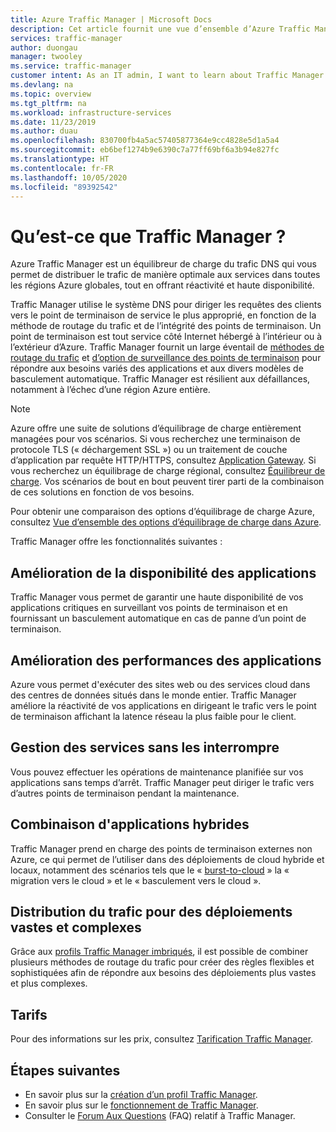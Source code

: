 ```yaml
---
title: Azure Traffic Manager | Microsoft Docs
description: Cet article fournit une vue d’ensemble d’Azure Traffic Manager. Déterminez si Azure Traffic Manager est adapté à votre application pour équilibrer la charge de trafic utilisateur.
services: traffic-manager
author: duongau
manager: twooley
ms.service: traffic-manager
customer intent: As an IT admin, I want to learn about Traffic Manager and what I can use it for.
ms.devlang: na
ms.topic: overview
ms.tgt_pltfrm: na
ms.workload: infrastructure-services
ms.date: 11/23/2019
ms.author: duau
ms.openlocfilehash: 830700fb4a5ac57405877364e9cc4828e5d1a5a4
ms.sourcegitcommit: eb6bef1274b9e6390c7a77ff69bf6a3b94e827fc
ms.translationtype: HT
ms.contentlocale: fr-FR
ms.lasthandoff: 10/05/2020
ms.locfileid: "89392542"
---
```

# <a name="what-is-traffic-manager"></a>Qu’est-ce que Traffic Manager ?
Azure Traffic Manager est un équilibreur de charge du trafic DNS qui vous permet de distribuer le trafic de manière optimale aux services dans toutes les régions Azure globales, tout en offrant réactivité et haute disponibilité.

Traffic Manager utilise le système DNS pour diriger les requêtes des clients vers le point de terminaison de service le plus approprié, en fonction de la méthode de routage du trafic et de l’intégrité des points de terminaison. Un point de terminaison est tout service côté Internet hébergé à l’intérieur ou à l’extérieur d’Azure. Traffic Manager fournit un large éventail de [méthodes de routage du trafic](traffic-manager-routing-methods.md) et [d’option de surveillance des points de terminaison](traffic-manager-monitoring.md) pour répondre aux besoins variés des applications et aux divers modèles de basculement automatique. Traffic Manager est résilient aux défaillances, notamment à l’échec d’une région Azure entière.

>[!NOTE]
> Azure offre une suite de solutions d’équilibrage de charge entièrement managées pour vos scénarios. Si vous recherchez une terminaison de protocole TLS (« déchargement SSL ») ou un traitement de couche d’application par requête HTTP/HTTPS, consultez [Application Gateway](../application-gateway/application-gateway-introduction.md). Si vous recherchez un équilibrage de charge régional, consultez [Équilibreur de charge](../load-balancer/load-balancer-overview.md). Vos scénarios de bout en bout peuvent tirer parti de la combinaison de ces solutions en fonction de vos besoins.
>
> Pour obtenir une comparaison des options d’équilibrage de charge Azure, consultez [Vue d’ensemble des options d’équilibrage de charge dans Azure](https://docs.microsoft.com/azure/architecture/guide/technology-choices/load-balancing-overview).

Traffic Manager offre les fonctionnalités suivantes :

## <a name="increase-application-availability"></a>Amélioration de la disponibilité des applications

Traffic Manager vous permet de garantir une haute disponibilité de vos applications critiques en surveillant vos points de terminaison et en fournissant un basculement automatique en cas de panne d’un point de terminaison.
    
## <a name="improve-application-performance"></a>Amélioration des performances des applications

Azure vous permet d'exécuter des sites web ou des services cloud dans des centres de données situés dans le monde entier. Traffic Manager améliore la réactivité de vos applications en dirigeant le trafic vers le point de terminaison affichant la latence réseau la plus faible pour le client.

## <a name="perform-service-maintenance-without-downtime"></a>Gestion des services sans les interrompre

Vous pouvez effectuer les opérations de maintenance planifiée sur vos applications sans temps d’arrêt. Traffic Manager peut diriger le trafic vers d’autres points de terminaison pendant la maintenance.

## <a name="combine-hybrid-applications"></a>Combinaison d'applications hybrides

Traffic Manager prend en charge des points de terminaison externes non Azure, ce qui permet de l’utiliser dans des déploiements de cloud hybride et locaux, notamment des scénarios tels que le « [burst-to-cloud](https://azure.microsoft.com/overview/what-is-cloud-bursting/) » la « migration vers le cloud » et le « basculement vers le cloud ».

## <a name="distribute-traffic-for-complex-deployments"></a>Distribution du trafic pour des déploiements vastes et complexes

Grâce aux [profils Traffic Manager imbriqués](traffic-manager-nested-profiles.md), il est possible de combiner plusieurs méthodes de routage du trafic pour créer des règles flexibles et sophistiquées afin de répondre aux besoins des déploiements plus vastes et plus complexes.

## <a name="pricing"></a>Tarifs

Pour des informations sur les prix, consultez [Tarification Traffic Manager](https://azure.microsoft.com/pricing/details/traffic-manager/).


## <a name="next-steps"></a>Étapes suivantes

- En savoir plus sur la [création d’un profil Traffic Manager](traffic-manager-create-profile.md).
- En savoir plus sur le [fonctionnement de Traffic Manager](traffic-manager-how-it-works.md).
- Consulter le [Forum Aux Questions](traffic-manager-FAQs.md) (FAQ) relatif à Traffic Manager.




